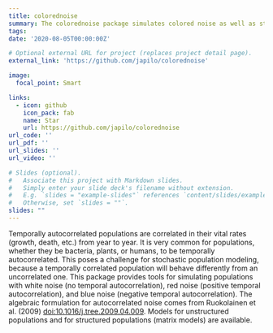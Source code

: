 ```yaml
---
title: colorednoise
summary: The colorednoise package simulates colored noise as well as structured and unstructured population models with colored noise.
tags:
date: '2020-08-05T00:00:00Z'

# Optional external URL for project (replaces project detail page).
external_link: 'https://github.com/japilo/colorednoise'

image:
  focal_point: Smart

links:
  - icon: github
    icon_pack: fab
    name: Star
    url: https://github.com/japilo/colorednoise
url_code: ''
url_pdf: ''
url_slides: ''
url_video: ''

# Slides (optional).
#   Associate this project with Markdown slides.
#   Simply enter your slide deck's filename without extension.
#   E.g. `slides = "example-slides"` references `content/slides/example-slides.md`.
#   Otherwise, set `slides = ""`.
slides: ""
---
```


Temporally autocorrelated populations are correlated in their vital rates (growth, death, etc.) from year to year. It is very common for populations, whether they be bacteria, plants, or humans, to be temporally autocorrelated. This poses a challenge for stochastic population modeling, because a temporally correlated population will behave differently from an uncorrelated one. This package provides tools for simulating populations with white noise (no temporal autocorrelation), red noise (positive temporal autocorrelation), and blue noise (negative temporal autocorrelation). The algebraic formulation for autocorrelated noise comes from Ruokolainen et al. (2009) <doi:10.1016/j.tree.2009.04.009>. Models for unstructured populations and for structured populations (matrix models) are available.
